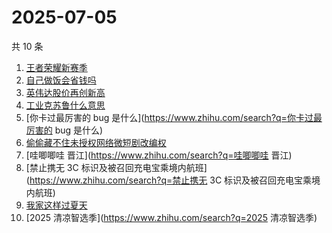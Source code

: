 # 2025-07-05

共 10 条

<!-- BEGIN -->
<!-- 最后更新时间 Sat Jul 05 2025 07:12:53 GMT+0800 (China Standard Time) -->

1. [王者荣耀新赛季](https://www.zhihu.com/search?q=王者荣耀新赛季)
1. [自己做饭会省钱吗](https://www.zhihu.com/search?q=自己做饭会省钱吗)
1. [英伟达股价再创新高](https://www.zhihu.com/search?q=英伟达股价再创新高)
1. [工业克苏鲁什么意思](https://www.zhihu.com/search?q=工业克苏鲁什么意思)
1. [你卡过最厉害的 bug 是什么](https://www.zhihu.com/search?q=你卡过最厉害的 bug
   是什么)
1. [偷偷藏不住未授权网络微短剧改编权](https://www.zhihu.com/search?q=偷偷藏不住未授权网络微短剧改编权)
1. [哇唧唧哇 晋江](https://www.zhihu.com/search?q=哇唧唧哇 晋江)
1. [禁止携无 3C
   标识及被召回充电宝乘境内航班](https://www.zhihu.com/search?q=禁止携无 3C
   标识及被召回充电宝乘境内航班)
1. [我家这样过夏天](https://www.zhihu.com/search?q=我家这样过夏天)
1. [2025 清凉智选季](https://www.zhihu.com/search?q=2025 清凉智选季)

<!-- END -->
